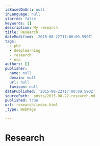 ```yaml
---
isBasedOnUrl: null
inLanguage: null
starred: false
keywords: []
description: My research
title: Research
dateModified: '2015-08-22T17:00:09.590Z'
tags:
  - phd
  - deeplearning
  - research
  - usp
authors: []
publisher:
  name: null
  domain: null
  url: null
  favicon: null
datePublished: '2015-08-22T17:00:09.590Z'
sourcePath: _posts/2015-08-22-research.md
published: true
url: research/index.html
_type: WebPage

---
```

# Research